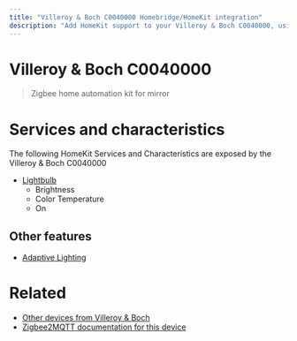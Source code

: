 ```yaml
---
title: "Villeroy & Boch C0040000 Homebridge/HomeKit integration"
description: "Add HomeKit support to your Villeroy & Boch C0040000, using Homebridge, Zigbee2MQTT and homebridge-z2m."
---
```

<!---
This file has been GENERATED using src/docgen/docgen.ts
DO NOT EDIT THIS FILE MANUALLY!
-->
# Villeroy & Boch C0040000
> Zigbee home automation kit for mirror


# Services and characteristics
The following HomeKit Services and Characteristics are exposed by
the Villeroy & Boch C0040000

* [Lightbulb](../../light.md)
  * Brightness
  * Color Temperature
  * On

## Other features
* [Adaptive Lighting](../../light.md)

# Related
* [Other devices from Villeroy & Boch](../index.md#villeroy_&_boch)
* [Zigbee2MQTT documentation for this device](https://www.zigbee2mqtt.io/devices/C0040000.html)